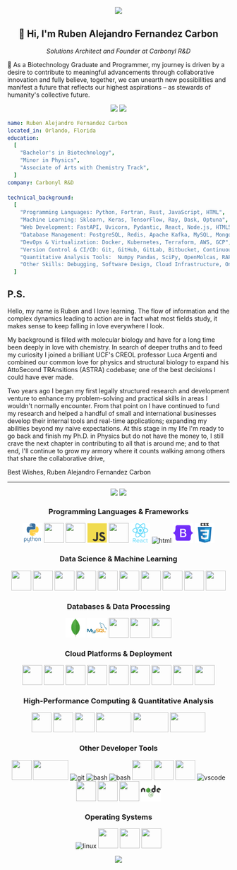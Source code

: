 <p align="center">
  <img src="https://capsule-render.vercel.app/api?type=waving&color=gradient&height=100&section=header&text=Think%20Unearth%20Manifest&fontSize=60&animation=fadeIn"/>
</p>
<h2 align="center">👋 Hi, I'm Ruben Alejandro Fernandez Carbon</h2>
<p align="center">
  <em>Solutions Architect and Founder at Carbonyl R&D</em>
  
</p>


 🌱 As a Biotechnology Graduate and Programmer, my journey is driven by a desire to contribute to meaningful advancements through collaborative innovation and fully believe, together, we can unearth new possibilities and manifest a future that reflects our highest aspirations – as stewards of humanity's collective future.

<div align="center">
<img src="https://github.com/Bucanero06/Bucanero06/assets/60953006/121804dc-93ef-40d7-9c0f-86e07a192cab" height="300">
<img src="https://github.com/Bucanero06/Bucanero06/assets/60953006/2c06251e-b616-45e1-8d11-36a94d2aadfe" height="300">
</div>


```yaml
name: Ruben Alejandro Fernandez Carbon
located_in: Orlando, Florida
education:
  [
    "Bachelor's in Biotechnology",
    "Minor in Physics",
    "Associate of Arts with Chemistry Track",
  ]
company: Carbonyl R&D

technical_background:
  [
    "Programming Languages: Python, Fortran, Rust, JavaScript, HTML",
    "Machine Learning: Sklearn, Keras, TensorFlow, Ray, Dask, Optuna",
    "Web Development: FastAPI, Uvicorn, Pydantic, React, Node.js, HTML5, CSS3, Bootstrap",
    "Database Management: PostgreSQL, Redis, Apache Kafka, MySQL, MongoDB, Firestore",
    "DevOps & Virtualization: Docker, Kubernetes, Terraform, AWS, GCP",
    "Version Control & CI/CD: Git, GitHub, GitLab, Bitbucket, Continuous Integration, and Deployment Concepts",
    "Quantitative Analysis Tools:  Numpy Pandas, SciPy, OpenMolcas, RAPIDS, Ray, Dask, DensityPy, Vectorbt, DensityPy",
    "Other Skills: Debugging, Software Design, Cloud Infrastructure, Only Use Linux, Unit Testing"
  ]
```

## P.S.

Hello, my name is Ruben and I love learning. The flow of information and the complex dynamics leading to action are in fact what most fields study, it makes sense to keep falling in love everywhere I look. 

My background is filled with molecular biology and have for a long time been deeply in love with chemistry. In search of deeper truths and to feed my curiosity I joined a brilliant UCF's CREOL professor Luca Argenti and combined our common love for physics and structural biology to expand his AttoSecond TRAnsitions (ASTRA) codebase; one of the best decisions I could have ever made.

Two years ago I began my first legally structured research and development venture to enhance my problem-solving and practical skills in areas I wouldn't normally encounter. From that point on I have continued to fund my research and helped a handful of small and international businesses develop their internal tools and real-time applications; expanding my abilities beyond my naive expectations. At this stage in my life I'm ready to go back and finish my Ph.D. in Physics but do not have the money to, I still crave the next chapter in contributing to all that is around me; and to that end, I'll continue to grow my armory where it counts walking among others that share the collaborative drive, 

Best Wishes, 
Ruben Alejandro Fernandez Carbon

---  

<p align="center">
  <img src="https://github-readme-stats.vercel.app/api/top-langs/?username=Bucanero06&hide=jupyter%20notebook&layout=donut&langs_count=5" width="400" />
  <img src="https://github.com/Bucanero06/Bucanero06/assets/60953006/e9e8a290-9e74-4d45-96ae-4114e423f637" width="400" />
</p>

<div align="center">
  <h3 align="center">Programming Languages & Frameworks</h3>
  <img src="https://raw.githubusercontent.com/devicons/devicon/master/icons/python/python-original-wordmark.svg" alt="python" width="45" height="45"/>
  <img src="https://upload.wikimedia.org/wikipedia/commons/thumb/b/b8/Fortran_logo.svg/255px-Fortran_logo.svg.png?20201010021443" width="45" height="45"/>     
  <img src="https://rust-lang.org/logos/rust-logo-512x512.png" width="45" height="45"/>  
  <img src="https://raw.githubusercontent.com/devicons/devicon/master/icons/javascript/javascript-original.svg" alt="javascript" width="45" height="45"/>
  <img src="https://cdn.jsdelivr.net/gh/devicons/devicon/icons/cplusplus/cplusplus-original.svg" width="45" height="45"/>
  <img src="https://raw.githubusercontent.com/devicons/devicon/master/icons/react/react-original-wordmark.svg" alt="react" width="45" height="45"/>
  <img src="https://cdn.jsdelivr.net/gh/devicons/devicon/icons/html5/html5-original.svg" alt="html" width="45" height="45"/>
  <img src="https://raw.githubusercontent.com/devicons/devicon/master/icons/bootstrap/bootstrap-plain.svg" alt="bootstrap" width="45" height="45"/>
  <img src="https://raw.githubusercontent.com/devicons/devicon/master/icons/css3/css3-original-wordmark.svg" alt="css3" width="45" height="45"/>

  <h3 align="center">Data Science & Machine Learning</h3>
  <img src="https://upload.wikimedia.org/wikipedia/commons/thumb/b/b2/SCIPY_2.svg/1200px-SCIPY_2.svg.png" width="45" height="45"/>
  <img src="https://upload.wikimedia.org/wikipedia/commons/thumb/0/05/Scikit_learn_logo_small.svg/1280px-Scikit_learn_logo_small.svg.png" width="45" height="45"/>
  <img src="https://rapids.ai/images/dask_logo.png" width="45" height="45"/>
  <img src="https://assets-global.website-files.com/5f6bc60e665f54db361e52a9/5f6bc60e665f54a3b11e53fc_logo_keras.png" width="45" height="45"/>
  <img src="https://cdn.jsdelivr.net/gh/devicons/devicon/icons/tensorflow/tensorflow-original.svg" width="45" height="45"/>
  <img src="https://upload.wikimedia.org/wikipedia/commons/thumb/1/10/PyTorch_logo_icon.svg/1200px-PyTorch_logo_icon.svg.png" width="45" height="45"/>
  <img src="https://images.ctfassets.net/bguokct8bxgd/36XNGCurPrJ5T8H1xMe9Be/4d2518228938f627a3805521ba8d7c4e/logo-ray.png" width="45" height="45"/>
  <img src="https://rapids.ai/assets/images/RAPIDS-logo-purple.png" width="45" height="45"/>
  <img src="https://cdn.jsdelivr.net/gh/devicons/devicon/icons/pandas/pandas-original-wordmark.svg" width="45" height="45"/>
  <img src="https://cdn.jsdelivr.net/gh/devicons/devicon/icons/numpy/numpy-original-wordmark.svg" width="45" height="45"/>

  <h3 align="center">Databases & Data Processing</h3>
  <img src="https://raw.githubusercontent.com/devicons/devicon/master/icons/mongodb/mongodb-original.svg" alt="mongodb" width="45" height="45"/>
  <img src="https://raw.githubusercontent.com/devicons/devicon/master/icons/mysql/mysql-original-wordmark.svg" alt="mysql" width="45" height="45"/>
  <img src="https://cdn.jsdelivr.net/gh/devicons/devicon/icons/postgresql/postgresql-original-wordmark.svg" width="45" height="45"/>
  <img src="https://cdn.jsdelivr.net/gh/devicons/devicon/icons/redis/redis-original-wordmark.svg" width="45" height="45"/>
  <img src="https://res.cloudinary.com/canonical/image/fetch/f_auto,q_auto,fl_sanitize,w_178,h_287/https://assets.ubuntu.com/v1/ce971717-Kafka-logo-badge-white.svg" width="45" height="45"/>

  <h3 align="center">Cloud Platforms & Deployment</h3>
  <img src="https://cdn.jsdelivr.net/gh/devicons/devicon/icons/googlecloud/googlecloud-original-wordmark.svg" width="45" height="45"/>
  <img src="https://cdn.jsdelivr.net/gh/devicons/devicon/icons/amazonwebservices/amazonwebservices-plain-wordmark.svg" width="45" height="45"/>
  <img src="https://cdn.jsdelivr.net/gh/devicons/devicon/icons/firebase/firebase-plain-wordmark.svg" width="45" height="45"/>
  <img src="https://pipedream.com/s.v0/app_1dBhP3/logo/96" width="45" height="45"/>
  <img src="https://cdn.jsdelivr.net/gh/devicons/devicon/icons/heroku/heroku-original-wordmark.svg" width="45" height="45"/>
  <img src="https://cdn.jsdelivr.net/gh/devicons/devicon/icons/digitalocean/digitalocean-original-wordmark.svg" width="45" height="45"/>
  <img src="https://cdn.jsdelivr.net/gh/devicons/devicon/icons/docker/docker-original.svg" width="45" height="45"/>
  <img src="https://huggingface.co/datasets/huggingface/brand-assets/resolve/main/hf-logo.png" width="45" height="45"/>
  <img src="https://cdn.jsdelivr.net/gh/devicons/devicon/icons/kubernetes/kubernetes-plain.svg" width="45" height="45"/>

  <h3 align="center">High-Performance Computing & Quantitative Analysis</h3>
  <img src="https://cdn.jsdelivr.net/gh/devicons/devicon/icons/matlab/matlab-original.svg" width="45" height="45"/>
  <img src="https://perso.ens-lyon.fr/martin.verot/images/molcas_logo.png" width="45" height="45"/>
  <img src="https://lastmile-ai.com/wp-content/uploads/2019/09/tools-numba-icon.png" width="45" height="45"/>
  <img src="https://upload.wikimedia.org/wikipedia/commons/8/8a/Plotly-logo.png" width="80" height="45"/>
  <img src="https://nautilustrader.io/_next/image?url=%2F_next%2Fstatic%2Fmedia%2Fnautilus-logo-sm.7c6c9055.png&w=1920&q=75" width="80" height="45"/>
  <img src="https://vectorbt.dev/assets/logo/header.svg" width="80" height="45"/>

  <h3 align="center">Other Developer Tools</h3>
  <img src="https://cdn.jsdelivr.net/gh/devicons/devicon/icons/fastapi/fastapi-original-wordmark.svg" width="45" height="45"/>
  <img src="https://www.sequoiacap.com/wp-content/uploads/sites/6/2023/08/name-and-logo-path.svg" width="80" height="45"/>
  <img src="https://cdn.jsdelivr.net/gh/devicons/devicon/icons/git/git-original.svg" alt="git" width="45" height="45"/>
  <img src="https://cdn.jsdelivr.net/gh/devicons/devicon/icons/bash/bash-original.svg" alt="bash" width="45" height="45"/>
  <img src="https://upload.wikimedia.org/wikipedia/commons/thumb/6/64/PyPI_logo.svg/1200px-PyPI_logo.svg.png" alt="bash" width="45" height="45"/>
  <img src="https://upload.wikimedia.org/wikipedia/commons/thumb/b/ba/Stripe_Logo%2C_revised_2016.svg/2560px-Stripe_Logo%2C_revised_2016.svg.png" width="45" height="45"/>

  <img src="https://upload.wikimedia.org/wikipedia/commons/thumb/0/04/ChatGPT_logo.svg/2048px-ChatGPT_logo.svg.png" width="45" height="45"/>  
  <img src="https://cdn.jsdelivr.net/gh/devicons/devicon/icons/django/django-plain.svg" width="45" height="45"/>
  <img src="https://cdn.jsdelivr.net/gh/devicons/devicon/icons/vscode/vscode-original.svg" alt="vscode" width="45" height="45"/>
  <img src="https://cdn.jsdelivr.net/gh/devicons/devicon/icons/pycharm/pycharm-original.svg" width="45" height="45"/>
  <img src="https://cdn.jsdelivr.net/gh/devicons/devicon/icons/anaconda/anaconda-original-wordmark.svg" width="45" height="45"/>
  <img src="https://cdn.jsdelivr.net/gh/devicons/devicon/icons/jupyter/jupyter-original-wordmark.svg" width="45" height="45"/>
  <img src="https://raw.githubusercontent.com/devicons/devicon/master/icons/nodejs/nodejs-original-wordmark.svg" alt="nodejs" width="45" height="45"/>

  <h3 align="center">Operating Systems</h3>
  <img src="https://cdn.jsdelivr.net/gh/devicons/devicon/icons/linux/linux-original.svg" alt="linux" width="45" height="45"/>
  <img src="https://cdn.jsdelivr.net/gh/devicons/devicon/icons/debian/debian-original.svg" width="45" height="45"/>
  <img src="https://cdn.jsdelivr.net/gh/devicons/devicon/icons/centos/centos-original.svg" width="45" height="45"/>
  <img src="https://cdn.jsdelivr.net/gh/devicons/devicon/icons/windows8/windows8-original.svg" width="45" height="45"/>
  
</div>


<p align="center">
  <img src="https://capsule-render.vercel.app/api?type=waving&color=gradient&height=100&section=footer"/>
</p>
